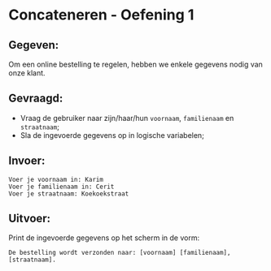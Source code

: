 # Concateneren - Oefening 1

## Gegeven:

Om een online bestelling te regelen, hebben we enkele gegevens nodig van onze klant.
## Gevraagd:

* Vraag de gebruiker naar zijn/haar/hun `voornaam`, `familienaam` en `straatnaam`;  
* Sla de ingevoerde gegevens op in logische variabelen;


## Invoer:
```
Voer je voornaam in: Karim
Voer je familienaam in: Cerit
Voer je straatnaam: Koekoekstraat
```


## Uitvoer:
Print de ingevoerde gegevens op het scherm in de vorm: 
```
De bestelling wordt verzonden naar: [voornaam] [familienaam], [straatnaam]. 
```

